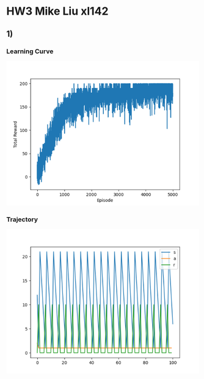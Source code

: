# HW3 Mike Liu xl142

## 1)
### Learning Curve

![Learning Curve](./figures/test_gridworld_returns.png)

### Trajectory

![Trajectory](./figures/test_gridworld.png)
